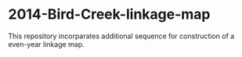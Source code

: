 # 2014-Bird-Creek-linkage-map
This repository incorparates additional sequence for construction of a even-year linkage map.
